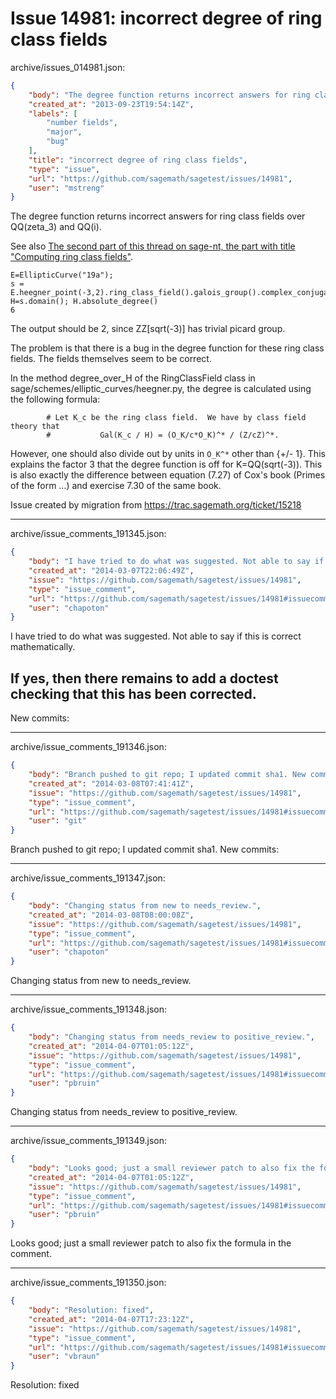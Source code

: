# Issue 14981: incorrect degree of ring class fields

archive/issues_014981.json:
```json
{
    "body": "The degree function returns incorrect answers for ring class fields over QQ(zeta_3) and QQ(i).\n\nSee also [The second part of this thread on sage-nt, the part with title \"Computing ring class fields\"](https://groups.google.com/forum/#!topic/sage-nt/FncDnGsdSVI).\n\n\n```\nE=EllipticCurve(\"19a\"); \ns = E.heegner_point(-3,2).ring_class_field().galois_group().complex_conjugation() \nH=s.domain(); H.absolute_degree()\n6\n```\n\nThe output should be 2, since ZZ[sqrt(-3)] has trivial picard group.\n\nThe problem is that there is a bug in the degree function for these ring class fields. The fields themselves seem to be correct.\n\nIn the method degree_over_H of the RingClassField class in sage/schemes/elliptic_curves/heegner.py, the degree is calculated using the following formula:\n\n\n```\n        # Let K_c be the ring class field.  We have by class field theory that\n        #           Gal(K_c / H) = (O_K/c*O_K)^* / (Z/cZ)^*.\n```\n\n\nHowever, one should also divide out by units in `O_K^*` other than {+/- 1}. This explains the factor 3 that the degree function is off for K=QQ(sqrt(-3)). This is also exactly the difference between equation (7.27) of Cox's book (Primes of the form ...) and exercise 7.30 of the same book.\n\n\nIssue created by migration from https://trac.sagemath.org/ticket/15218\n\n",
    "created_at": "2013-09-23T19:54:14Z",
    "labels": [
        "number fields",
        "major",
        "bug"
    ],
    "title": "incorrect degree of ring class fields",
    "type": "issue",
    "url": "https://github.com/sagemath/sagetest/issues/14981",
    "user": "mstreng"
}
```
The degree function returns incorrect answers for ring class fields over QQ(zeta_3) and QQ(i).

See also [The second part of this thread on sage-nt, the part with title "Computing ring class fields"](https://groups.google.com/forum/#!topic/sage-nt/FncDnGsdSVI).


```
E=EllipticCurve("19a"); 
s = E.heegner_point(-3,2).ring_class_field().galois_group().complex_conjugation() 
H=s.domain(); H.absolute_degree()
6
```

The output should be 2, since ZZ[sqrt(-3)] has trivial picard group.

The problem is that there is a bug in the degree function for these ring class fields. The fields themselves seem to be correct.

In the method degree_over_H of the RingClassField class in sage/schemes/elliptic_curves/heegner.py, the degree is calculated using the following formula:


```
        # Let K_c be the ring class field.  We have by class field theory that
        #           Gal(K_c / H) = (O_K/c*O_K)^* / (Z/cZ)^*.
```


However, one should also divide out by units in `O_K^*` other than {+/- 1}. This explains the factor 3 that the degree function is off for K=QQ(sqrt(-3)). This is also exactly the difference between equation (7.27) of Cox's book (Primes of the form ...) and exercise 7.30 of the same book.


Issue created by migration from https://trac.sagemath.org/ticket/15218





---

archive/issue_comments_191345.json:
```json
{
    "body": "I have tried to do what was suggested. Not able to say if this is correct mathematically.\n\nIf yes, then there remains to add a doctest checking that this has been corrected.\n----\nNew commits:",
    "created_at": "2014-03-07T22:06:49Z",
    "issue": "https://github.com/sagemath/sagetest/issues/14981",
    "type": "issue_comment",
    "url": "https://github.com/sagemath/sagetest/issues/14981#issuecomment-191345",
    "user": "chapoton"
}
```

I have tried to do what was suggested. Not able to say if this is correct mathematically.

If yes, then there remains to add a doctest checking that this has been corrected.
----
New commits:



---

archive/issue_comments_191346.json:
```json
{
    "body": "Branch pushed to git repo; I updated commit sha1. New commits:",
    "created_at": "2014-03-08T07:41:41Z",
    "issue": "https://github.com/sagemath/sagetest/issues/14981",
    "type": "issue_comment",
    "url": "https://github.com/sagemath/sagetest/issues/14981#issuecomment-191346",
    "user": "git"
}
```

Branch pushed to git repo; I updated commit sha1. New commits:



---

archive/issue_comments_191347.json:
```json
{
    "body": "Changing status from new to needs_review.",
    "created_at": "2014-03-08T08:00:08Z",
    "issue": "https://github.com/sagemath/sagetest/issues/14981",
    "type": "issue_comment",
    "url": "https://github.com/sagemath/sagetest/issues/14981#issuecomment-191347",
    "user": "chapoton"
}
```

Changing status from new to needs_review.



---

archive/issue_comments_191348.json:
```json
{
    "body": "Changing status from needs_review to positive_review.",
    "created_at": "2014-04-07T01:05:12Z",
    "issue": "https://github.com/sagemath/sagetest/issues/14981",
    "type": "issue_comment",
    "url": "https://github.com/sagemath/sagetest/issues/14981#issuecomment-191348",
    "user": "pbruin"
}
```

Changing status from needs_review to positive_review.



---

archive/issue_comments_191349.json:
```json
{
    "body": "Looks good; just a small reviewer patch to also fix the formula in the comment.",
    "created_at": "2014-04-07T01:05:12Z",
    "issue": "https://github.com/sagemath/sagetest/issues/14981",
    "type": "issue_comment",
    "url": "https://github.com/sagemath/sagetest/issues/14981#issuecomment-191349",
    "user": "pbruin"
}
```

Looks good; just a small reviewer patch to also fix the formula in the comment.



---

archive/issue_comments_191350.json:
```json
{
    "body": "Resolution: fixed",
    "created_at": "2014-04-07T17:23:12Z",
    "issue": "https://github.com/sagemath/sagetest/issues/14981",
    "type": "issue_comment",
    "url": "https://github.com/sagemath/sagetest/issues/14981#issuecomment-191350",
    "user": "vbraun"
}
```

Resolution: fixed

